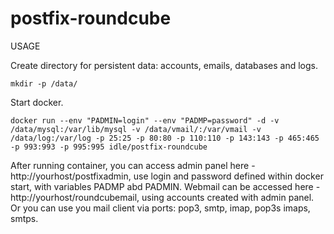 # postfix-roundcube
USAGE

Create directory for persistent data: accounts, emails, databases and logs.
```
mkdir -p /data/ 
```



Start docker.
```
docker run --env "PADMIN=login" --env "PADMP=password" -d -v /data/mysql:/var/lib/mysql -v /data/vmail/:/var/vmail -v /data/log:/var/log -p 25:25 -p 80:80 -p 110:110 -p 143:143 -p 465:465 -p 993:993 -p 995:995 idle/postfix-roundcube
```



After running container, you can access admin panel here - http://yourhost/postfixadmin, use login and password defined within docker start, with variables PADMP abd PADMIN.
Webmail can be accessed here - http://yourhost/roundcubemail, using accounts created with admin panel. Or you can use you mail client via ports: pop3, smtp, imap, pop3s imaps, smtps.
